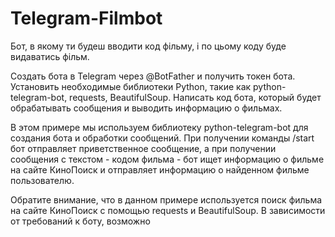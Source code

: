 # Telegram-Filmbot
Бот, в якому ти будеш вводити код фільму, і по цьому коду буде видаватись фільм.

Создать бота в Telegram через @BotFather и получить токен бота.
Установить необходимые библиотеки Python, такие как python-telegram-bot, requests, BeautifulSoup.
Написать код бота, который будет обрабатывать сообщения и выводить информацию о фильмах.

В этом примере мы используем библиотеку python-telegram-bot для создания бота и обработки сообщений. При получении команды /start бот отправляет приветственное сообщение, а при получении сообщения с текстом - кодом фильма - бот ищет информацию о фильме на сайте КиноПоиск и отправляет информацию о найденном фильме пользователю.

Обратите внимание, что в данном примере используется поиск фильма на сайте КиноПоиск с помощью requests и BeautifulSoup. В зависимости от требований к боту, возможно
